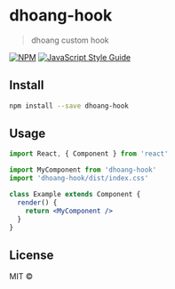 # dhoang-hook

> dhoang custom hook

[![NPM](https://img.shields.io/npm/v/dhoang-hook.svg)](https://www.npmjs.com/package/dhoang-hook) [![JavaScript Style Guide](https://img.shields.io/badge/code_style-standard-brightgreen.svg)](https://standardjs.com)

## Install

```bash
npm install --save dhoang-hook
```

## Usage

```jsx
import React, { Component } from 'react'

import MyComponent from 'dhoang-hook'
import 'dhoang-hook/dist/index.css'

class Example extends Component {
  render() {
    return <MyComponent />
  }
}
```

## License

MIT © [](https://github.com/)
